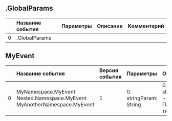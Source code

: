 ## .GlobalParams

|| Название события | Параметры | Описание | Комментарий |                    
|---:|:---|:---|:---|:---|
|0|.GlobalParams||||


## MyEvent
| | Название события | Версия события | Параметры | Описание | Комментарий | Android | iOS | WebSmartTV |
|---:|:---|:---|:---|:---|:---|:---|:---|:---|
|0|MyNamespace.MyEvent<br>Nested.Namespace.MyEvent<br>MyAnotherNamespace.MyEvent<br>|1|0. stringParam: String<br>|0. stringParam - Параметр типа String<br>|Event description|В разработке https://your-tracker.com|В разработке https://your-tracker.com|В разработке https://your-tracker.com|

